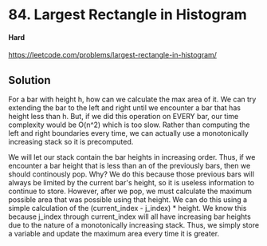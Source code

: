 # 84. Largest Rectangle in Histogram

#### Hard

https://leetcode.com/problems/largest-rectangle-in-histogram/

## Solution

For a bar with height h, how can we calculate the max area of it. We can try extending the bar to the left and right until we encounter a bar that has height less than h. But, if we did this operation on EVERY bar, our time complexity would be O(n^2) which is too slow. Rather than computing the left and right boundaries every time, we can actually use a monotonically increasing stack so it is precomputed.

We will let our stack contain the bar heights in increasing order. Thus, if we encounter a bar height that is less than an of the previously bars, then we should continously pop. Why? We do this because those previous bars will always be limited by the current bar's height, so it is useless information to continue to store. However, after we pop, we must calculate the maximum possible area that was possible using that height. We can do this using a simple calculation of the (current_index - j_index) * height.  We know this because j_index through current_index will all have increasing bar heights due to the nature of a monotonically increasing stack. Thus, we simply store a variable and update the maximum area every time it is greater.
